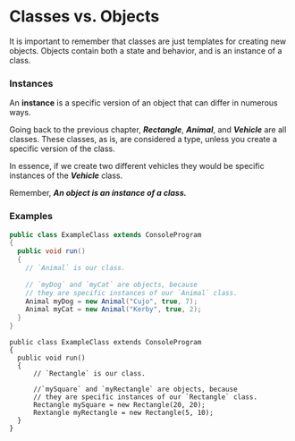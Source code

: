 # Classes vs. Objects
It is important to remember that classes are just templates for creating new objects. Objects contain both a state and behavior, and is an instance of a class.


### Instances
An **instance** is a specific version of an object that can differ in numerous ways.

Going back to the previous chapter, ***Rectangle***, ***Animal***, and ***Vehicle*** are all classes. These classes, as is, are considered a type, unless you create a specific version of the class. 

In essence, if we create two different vehicles they would be specific instances of the ***Vehicle*** class. 

Remember, ***An object is an instance of a class.***


### Examples

``` Java
public class ExampleClass extends ConsoleProgram
{
  public void run()
  {
    // `Animal` is our class.
    
    // `myDog` and `myCat` are objects, because
    // they are specific instances of our `Animal` class.
    Animal myDog = new Animal("Cujo", true, 7);
    Animal myCat = new Animal("Kerby", true, 2);
  }
}
```


```
public class ExampleClass extends ConsoleProgram
{
  public void run()
  {
      // `Rectangle` is our class.
      
      //`mySquare` and `myRectangle` are objects, because
      // they are specific instances of our `Rectangle` class.
      Rectangle mySquare = new Rectangle(20, 20);
      Rextangle myRectangle = new Rectangle(5, 10);
  }
}
```


